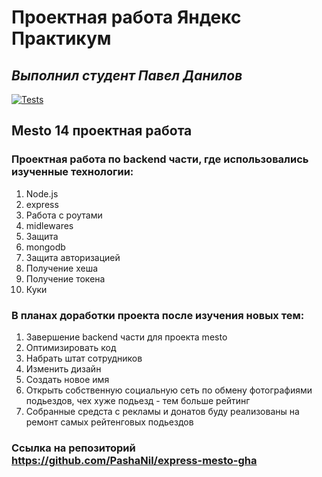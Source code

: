 # **Проектная работа Яндекс Практикум**
## *Выполнил студент Павел Данилов*

[![Tests](../../actions/workflows/tests-14-sprint.yml/badge.svg)](../../actions/workflows/tests-14-sprint.yml)
## **Mesto** 14 проектная работа


### Проектная работа по backend части, где использовались изученные технологии:
1. Node.js
2. express
3. Работа с роутами
4. midlewares
5. Защита
6. mongodb
7. Защита авторизацией
8. Получение хеша
9. Получение токена
10. Куки

### В планах доработки проекта после изучения новых тем:
1. Завершение backend части для проекта mesto
2. Оптимизировать код
3. Набрать штат сотрудников
4. Изменить дизайн
5. Создать новое имя
6. Открыть собственную социальную сеть по обмену фотографиями подьездов, чех хуже подьезд - тем больше рейтинг
7. Собранные средста с рекламы и донатов буду реализованы на ремонт самых рейтенговых подьездов

### Ссылка на репозиторий https://github.com/PashaNil/express-mesto-gha
